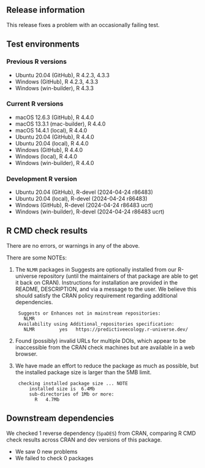 ## Release information

This release fixes a problem with an occasionally failing test.

## Test environments

### Previous R versions
* Ubuntu 20.04                 (GitHub), R 4.2.3, 4.3.3
* Windows                      (GitHub), R 4.2.3, 4.3.3
* Windows                 (win-builder), R 4.3.3

### Current R versions
* macOS 12.6.3                 (GitHub), R 4.4.0
* macOS 13.3.1            (mac-builder), R 4.4.0
* macOS 14.4.1                  (local), R 4.4.0
* Ubuntu 20.04                 (GitHub), R 4.4.0
* Ubuntu 20.04                  (local), R 4.4.0
* Windows                      (GitHub), R 4.4.0
* Windows                       (local), R 4.4.0
* Windows                 (win-builder), R 4.4.0

### Development R version
* Ubuntu 20.04                 (GitHub), R-devel (2024-04-24 r86483)
* Ubuntu 20.04                  (local), R-devel (2024-04-24 r86483)
* Windows                      (GitHub), R-devel (2024-04-24 r86483 ucrt)
* Windows                 (win-builder), R-devel (2024-04-24 r86483 ucrt)

## R CMD check results

There are no errors, or warnings in any of the above.

There are some NOTEs:

1. The `NLMR` packages in Suggests are optionally installed from our R-universe repository
  (until the maintainers of that package are able to get it back on CRAN).
  Instructions for installation are provided in the README, DESCRIPTION, and via a message to the user.
  We believe this should satisfy the CRAN policy requirement regarding additional dependencies.

        Suggests or Enhances not in mainstream repositories:
          NLMR
        Availability using Additional_repositories specification:
          NLMR         yes   https://predictiveecology.r-universe.dev/

2. Found (possibly) invalid URLs for multiple DOIs, which appear to be inaccessible from the CRAN check machines but are available in a web browser.

3. We have made an effort to reduce the package as much as possible, but the installed package size is larger than the 5MB limit.

        checking installed package size ... NOTE
            installed size is  6.4Mb
            sub-directories of 1Mb or more:
              R   4.7Mb

## Downstream dependencies

We checked 1 reverse dependency (`SpaDES`) from CRAN, comparing R CMD check results across CRAN and dev versions of this package.

 * We saw 0 new problems
 * We failed to check 0 packages
